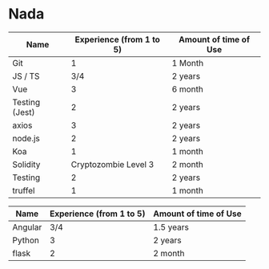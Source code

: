 # Nada

| Name           | Experience (from 1 to 5) | Amount of time of Use |
| -------------- | ------------------------ | --------------------- |
| Git            | 1                        | 1 Month              |
| JS / TS        | 3/4                      | 2 years               |
| Vue            | 3                        | 6 month               |
| Testing (Jest) | 2                        | 2 years               |
| axios          | 3                        | 2 years               |
| node.js        | 2                        | 2 years               |
| Koa            | 1                        | 1 month               |
| Solidity       | Cryptozombie Level 3     | 2 month               |
| Testing        | 2                        | 2 years               |
| truffel        | 1                        | 1 month               |

| Name    | Experience (from 1 to 5) | Amount of time of Use |
| ------- | ------------------------ | --------------------- |
| Angular | 3/4                      | 1.5 years             |
| Python  | 3                        | 2 years               |
| flask   | 2                        | 2 month               |
